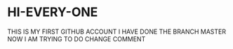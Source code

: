 # HI-EVERY-ONE
THIS IS MY FIRST GITHUB ACCOUNT 
I HAVE DONE THE BRANCH MASTER
NOW I AM TRYING TO DO CHANGE COMMENT
